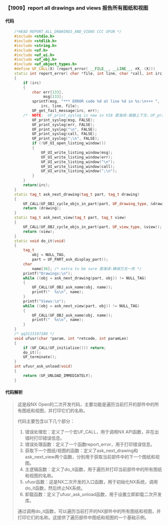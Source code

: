 ### 【1909】report all drawings and views 报告所有图纸和视图

#### 代码

```cpp
    /*HEAD REPORT_ALL_DRAWINGS_AND_VIEWS CCC UFUN */  
    #include <stdio.h>  
    #include <stdlib.h>  
    #include <string.h>  
    #include <uf.h>  
    #include <uf_ui.h>  
    #include <uf_obj.h>  
    #include <uf_object_types.h>  
    #define UF_CALL(X) (report_error( __FILE__, __LINE__, #X, (X)))  
    static int report_error( char *file, int line, char *call, int irc)  
    {  
        if (irc)  
        {  
            char err[133],  
                 msg[133];  
            sprintf(msg, "*** ERROR code %d at line %d in %s:\n+++ ",  
                irc, line, file);  
            UF_get_fail_message(irc, err);  
        /*  NOTE:  UF_print_syslog is new in V18 里海译:根据上下文，UF_print_syslog 在 V18 中是一个新增功能。 */  
            UF_print_syslog(msg, FALSE);  
            UF_print_syslog(err, FALSE);  
            UF_print_syslog("\n", FALSE);  
            UF_print_syslog(call, FALSE);  
            UF_print_syslog(";\n", FALSE);  
            if (!UF_UI_open_listing_window())  
            {  
                UF_UI_write_listing_window(msg);  
                UF_UI_write_listing_window(err);  
                UF_UI_write_listing_window("\n");  
                UF_UI_write_listing_window(call);  
                UF_UI_write_listing_window(";\n");  
            }  
        }  
        return(irc);  
    }  
    static tag_t ask_next_drawing(tag_t part, tag_t drawing)  
    {  
        UF_CALL(UF_OBJ_cycle_objs_in_part(part, UF_drawing_type, &drawing));  
        return (drawing);  
    }  
    static tag_t ask_next_view(tag_t part, tag_t view)  
    {  
        UF_CALL(UF_OBJ_cycle_objs_in_part(part, UF_view_type, &view));  
        return (view);  
    }  
    static void do_it(void)  
    {  
        tag_t  
            obj = NULL_TAG,  
            part = UF_PART_ask_display_part();  
        char  
            name[36]; /* extra to be sure 里海译:确保万无一失 */  
        printf("Drawings:\n");  
        while ((obj = ask_next_drawing(part, obj)) != NULL_TAG)  
        {  
            UF_CALL(UF_OBJ_ask_name(obj, name));  
            printf("  %s\n", name);  
        }  
        printf("Views:\n");  
        while ((obj = ask_next_view(part, obj)) != NULL_TAG)  
        {  
            UF_CALL(UF_OBJ_ask_name(obj, name));  
            printf("  %s\n", name);  
        }  
    }  
    /* qq3123197280 */  
    void ufusr(char *param, int *retcode, int paramLen)  
    {  
        if (UF_CALL(UF_initialize())) return;  
        do_it();  
        UF_terminate();  
    }  
    int ufusr_ask_unload(void)  
    {  
        return (UF_UNLOAD_IMMEDIATELY);  
    }

```

#### 代码解析

> 这是段NX Open的二次开发代码，主要功能是遍历当前打开的部件中的所有图纸和视图，并打印它们的名称。
>
> 代码主要包含以下几个部分：
>
> 1. 错误处理宏：定义了一个宏UF_CALL，用于调用NX API函数，并在出错时打印错误信息。
> 2. 错误处理函数：定义了一个函数report_error，用于打印错误信息。
> 3. 获取下一个图纸/视图的函数：定义了ask_next_drawing和ask_next_view两个函数，分别用于获取当前部件中的下一个图纸和视图。
> 4. 主逻辑函数：定义了do_it函数，用于遍历并打印当前部件中的所有图纸和视图的名称。
> 5. ufusr函数：这是NX二次开发的入口函数，用于初始化NX系统，调用do_it函数，然后终止NX系统。
> 6. 卸载函数：定义了ufusr_ask_unload函数，用于设置立即卸载二次开发库。
>
> 通过调用do_it函数，可以遍历当前打开的NX部件中的所有图纸和视图，并打印它们的名称。这提供了遍历部件中图纸和视图的一个基础示例。
>
